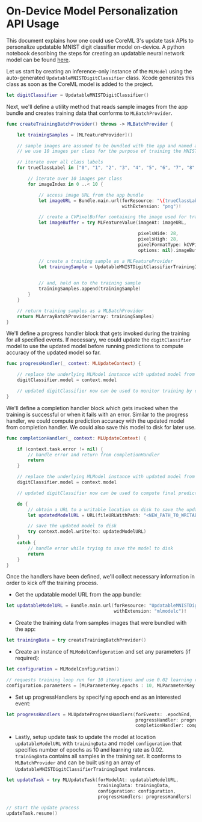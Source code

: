 # On-Device Model Personalization API Usage

This document explains how one could use CoreML 3's update task APIs to personalize updatable MNIST digit classifier model on-device. A python notebook describing the steps for creating an updatable neural network model can be found [here](https://github.com/apple/coremltools/blob/master/examples/updatable_models/updatable_mnist.ipynb).

Let us start by creating an inference-only instance of the `MLModel` using the auto-generated `UpdatableMNISTDigitClassifier` class. Xcode generates this class as soon as the CoreML model is added to the project.

```swift
let digitClassifier = UpdatableMNISTDigitClassifier()
```

Next, we'll define a utility method that reads sample images from the app bundle and creates training data that conforms to `MLBatchProvider`.

```swift
func createTrainingBatchProvider() throws -> MLBatchProvider {

    let trainingSamples = [MLFeatureProvider]()

    // sample images are assumed to be bundled with the app and named as "<TrueClassLabel>_<ImageIndex>.png"
    // we use 10 images per class for the purpose of training the MNIST model

    // iterate over all class labels
    for trueClassLabel in ["0", "1", "2", "3", "4", "5", "6", "7", "8", "9"] {

        // iterate over 10 images per class
        for imageIndex in 0 ..< 10 {

            // access image URL from the app bundle
            let imageURL = Bundle.main.url(forResource: "\(trueClassLabel)_\(imageIndex)",
			                               withExtension: "png")!

            // create a CVPixelBuffer containing the image used for training
            let imageBuffer = try MLFeatureValue(imageAt: imageURL,

			                                     pixelsWide: 28,
			                                     pixelsHigh: 28,
			                                     pixelFormatType: kCVPixelFormatType_OneComponent8,
			                                     options: nil).imageBufferValue!

            // create a training sample as a MLFeatureProvider
            let trainingSample = UpdatableMNISTDigitClassifierTrainingInput(image: imageBuffer,
                                                                            digit: trueClassLabel)

            // and, hold on to the training sample
            trainingSamples.append(trainingSample)
        }
    }

    // return training samples as a MLBatchProvider
    return MLArrayBatchProvider(array: trainingSamples)
}
```

We'll define a progress handler block that gets invoked during the training for all specified events. If necessary, we could update the `digitClassifier` model to use the updated model before running predictions to compute accuracy of the updated model so far.

```swift
func progressHandler(_ context: MLUpdateContext) {

    // replace the underlying MLModel instance with updated model from context
    digitClassifier.model = context.model

    // updated digitClassifier now can be used to monitor training by computing prediction accuracy on a test set (usually different from the training set)
}
```

We'll define a completion handler block which gets invoked when the training is successful or when it fails with an error. Similar to the progress handler, we could compute prediction accuracy with the updated model from completion handler. We could also save this model to disk for later use.

```swift
func completionHandler(_ context: MLUpdateContext) {

    if (context.task.error != nil) {
        // handle error and return from completionHandler
        return
    }

    // replace the underlying MLModel instance with updated model from context
    digitClassifier.model = context.model

    // updated digitClassifier now can be used to compute final prediction accuracy on a validation set (usually different from the training set)

    do {
        // obtain a URL to a writable location on disk to save the updated compiled model (.modelc)
        let updatedModelURL = URL(fileURLWithPath: "<NEW_PATH_TO_WRITABLE_MODELC_LOCATION>")

        // save the updated model to disk
        try context.model.write(to: updatedModelURL)
    }
    catch {
        // handle error while trying to save the model to disk
        return
    }
}
```

Once the handlers have been defined, we'll collect necessary information in order to kick off the training process.

* Get the updatable model URL from the app bundle:

```swift
let updatableModelURL = Bundle.main.url(forResource: "UpdatableMNISTDigitClassifier",
                                        withExtension: "mlmodelc")!
```

* Create the training data from samples images that were bundled with the app:

```swift
let trainingData = try createTrainingBatchProvider()
```

* Create an instance of `MLModelConfiguration` and set any parameters (if required):

```swift
let configuration = MLModelConfiguration()

// requests training loop run for 10 iterations and use 0.02 learning rate
configuration.parameters = [MLParameterKey.epochs : 10, MLParameterKey.learningRate : 0.02]
```

* Set up progressHandlers by specifying epoch end as an interested event:

```swift
let progressHandlers = MLUpdateProgressHandlers(forEvents: .epochEnd,
                                                progressHandler: progressHandler,
                                                completionHandler: completionHandler)
```

* Lastly, setup update task to update the model at location `updatableModelURL` with `trainingData` and model `configuration` that specifies number of epochs as 10 and learning rate as 0.02. `trainingData` contains all samples in the training set. It conforms to `MLBatchProvider` and can be built using an array of `UpdatableMNISTDigitClassifierTrainingInput` instances.

```swift
let updateTask = try MLUpdateTask(forModelAt: updatableModelURL,
                                  trainingData: trainingData,
                                  configuration: configuration,
                                  progressHandlers: progressHandlers)

// start the update process
updateTask.resume()
```
